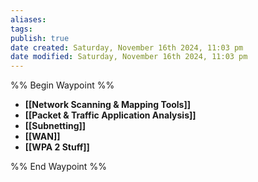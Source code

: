 ```yaml
---
aliases: 
tags: 
publish: true
date created: Saturday, November 16th 2024, 11:03 pm
date modified: Saturday, November 16th 2024, 11:03 pm
---
```

%% Begin Waypoint %%
- **[[Network Scanning & Mapping Tools]]**
- **[[Packet & Traffic Application Analysis]]**
- **[[Subnetting]]**
- **[[WAN]]**
- **[[WPA 2 Stuff]]**

%% End Waypoint %%